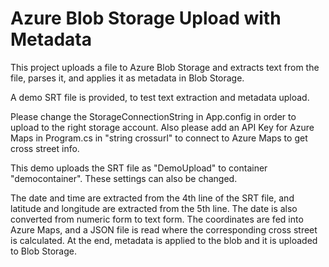 # Azure Blob Storage Upload with Metadata

This project uploads a file to Azure Blob Storage and extracts text from the file, parses it, and applies it as metadata in Blob Storage.

A demo SRT file is provided, to test text extraction and metadata upload.

Please change the StorageConnectionString in App.config in order to upload to the right storage account.
Also please add an API Key for Azure Maps in Program.cs in "string crossurl" to connect to Azure Maps to get cross street info.

This demo uploads the SRT file as "DemoUpload" to container "democontainer". These settings can also be changed.

The date and time are extracted from the 4th line of the SRT file, and latitude and longitude are extracted from the 5th line. The date is also converted from numeric form to text form. The coordinates are fed into Azure Maps, and a JSON file is read where the corresponding cross street is calculated. At the end, metadata is applied to the blob and it is uploaded to Blob Storage.


